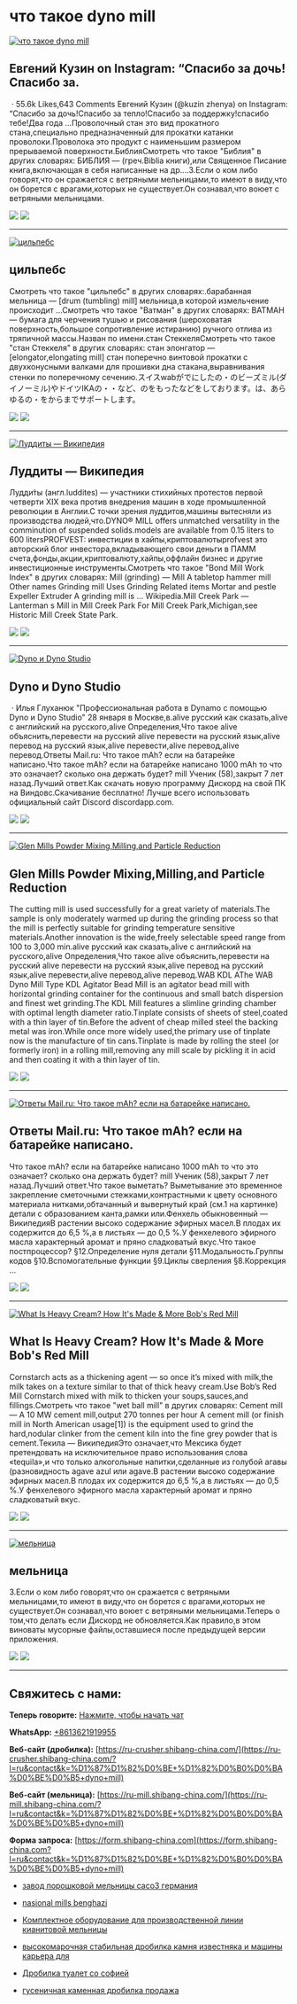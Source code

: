 # что такое dyno mill

<a href="https://swt.shibang-china.com/?l=ru&img&k=%D1%87%D1%82%D0%BE+%D1%82%D0%B0%D0%BA%D0%BE%D0%B5+dyno+mill" target="_blank">![что такое dyno mill](http://static.shibang-china.com/all-800x300/1352.jpg)</a>

## Евгений Кузин on Instagram: “Спасибо за дочь!Спасибо за.
&nbsp;&#0183;&#32;55.6k Likes,643 Comments Евгений Кузин (@kuzin zhenya) on Instagram: “Спасибо за дочь!Спасибо за тепло!Спасибо за поддержку!спасибо тебе!Два года …Проволочный стан это вид прокатного стана,специально предназначенный для прокатки катанки проволоки.Проволока это продукт с наименьшим размером прерываемой поверхности.БиблияСмотреть что такое &quot;Библия&quot; в других словарях: БИБЛИЯ — (греч.Biblia книги),или Священное Писание книга,включающая в себя написанные на др.…3.Если о ком либо говорят,что он сражается с ветряными мельницами,то имеют в виду,что он борется с врагами,которых не существует.Он сознавал,что воюет с ветряными мельницами.


<a href="https://whatsapp.shibangsoft.com/WhatsApp.php" target="_blank" title="WhatsApp">![](http://static.shibang-china.com/icon/whatsapp.png)</a> <a href="https://swt.shibang-china.com/?l=ru&icon&k=%D1%87%D1%82%D0%BE+%D1%82%D0%B0%D0%BA%D0%BE%D0%B5+dyno+mill" target="_blank">![](http://static.shibang-china.com/icon/chat-ru.png)</a>

---

<a href="https://swt.shibang-china.com/?l=ru&img&k=%D1%87%D1%82%D0%BE+%D1%82%D0%B0%D0%BA%D0%BE%D0%B5+dyno+mill" target="_blank">![цильпебс](http://static.shibang-china.com/all-800x300/1001.jpg)</a>

## цильпебс
Смотреть что такое &quot;цильпебс&quot; в других словарях:.барабанная мельница — [drum (tumbling) mill] мельница,в которой измельчение происходит …Смотреть что такое &quot;Ватман&quot; в других словарях: ВАТМАН — бумага для черчения тушью и рисования (шероховатая поверхность,большое сопротивление истиранию) ручного отлива из тряпичной массы.Назван по имени.стан СтеккеляСмотреть что такое &quot;стан Стеккеля&quot; в других словарях: стан элонгатор — [elongator,elongating mill] стан поперечно винтовой прокатки с двухконусными валками для прошивки дна стакана,выравнивания стенки по поперечному сечению.スイスwabがでにしたの・のビーズミル(ダイノーミル)やドイツIKAの・・など、のをもったなどをしております。は、あらゆるの・をからまでサポートします。


<a href="https://whatsapp.shibangsoft.com/WhatsApp.php" target="_blank" title="WhatsApp">![](http://static.shibang-china.com/icon/whatsapp.png)</a> <a href="https://swt.shibang-china.com/?l=ru&icon&k=%D1%87%D1%82%D0%BE+%D1%82%D0%B0%D0%BA%D0%BE%D0%B5+dyno+mill" target="_blank">![](http://static.shibang-china.com/icon/chat-ru.png)</a>

---

<a href="https://swt.shibang-china.com/?l=ru&img&k=%D1%87%D1%82%D0%BE+%D1%82%D0%B0%D0%BA%D0%BE%D0%B5+dyno+mill" target="_blank">![Луддиты — Википедия](http://static.shibang-china.com/all-800x300/1081.jpg)</a>

## Луддиты — Википедия
Лудди́ты (англ.luddites) — участники стихийных протестов первой четверти XIX века против внедрения машин в ходе промышленной революции в Англии.С точки зрения луддитов,машины вытесняли из производства людей,что.DYNO&#174; MILL offers unmatched versatility in the comminution of suspended solids.models are available from 0.15 liters to 600 litersPROFVEST: инвестиции в хайпы,криптовалютыprofvest это авторский блог инвестора,вкладывающего свои деньги в ПАММ счета,фонды,акции,криптовалюту,хайпы,оффлайн бизнес и другие инвестиционные инструменты.Смотреть что такое &quot;Bond Mill Work Index&quot; в других словарях: Mill (grinding) — Mill A tabletop hammer mill Other names Grinding mill Uses Grinding Related items Mortar and pestle Expeller Extruder A grinding mill is … Wikipedia.Mill Creek Park — Lanterman s Mill in Mill Creek Park For Mill Creek Park,Michigan,see Historic Mill Creek State Park.


<a href="https://whatsapp.shibangsoft.com/WhatsApp.php" target="_blank" title="WhatsApp">![](http://static.shibang-china.com/icon/whatsapp.png)</a> <a href="https://swt.shibang-china.com/?l=ru&icon&k=%D1%87%D1%82%D0%BE+%D1%82%D0%B0%D0%BA%D0%BE%D0%B5+dyno+mill" target="_blank">![](http://static.shibang-china.com/icon/chat-ru.png)</a>

---

<a href="https://swt.shibang-china.com/?l=ru&img&k=%D1%87%D1%82%D0%BE+%D1%82%D0%B0%D0%BA%D0%BE%D0%B5+dyno+mill" target="_blank">![Dyno и Dyno Studio](http://static.shibang-china.com/all-800x300/946.jpg)</a>

## Dyno и Dyno Studio
&nbsp;&#0183;&#32;Илья Глуханюк &quot;Профессиональная работа в Dynamo с помощью Dyno и Dyno Studio&quot; 28 января в Москве,в.alive русский как сказать,alive с английский на русского,alive Определения,Что такое alive объяснить,перевести на русский alive перевести на русский язык,alive перевод на русский язык,alive перевести,alive перевод,alive перевод.Ответы Mail.ru: Что такое mAh? если на батарейке написано.Что такое mAh? если на батарейке написано 1000 mAh то что это означает? сколько она держать будет? mill Ученик (58),закрыт 7 лет назад.Лучший ответ.Как скачать новую программу Дискорд на свой ПК на Виндовс.Скачивание бесплатно! Лучше всего использовать официальный сайт Discord discordapp.com.


<a href="https://whatsapp.shibangsoft.com/WhatsApp.php" target="_blank" title="WhatsApp">![](http://static.shibang-china.com/icon/whatsapp.png)</a> <a href="https://swt.shibang-china.com/?l=ru&icon&k=%D1%87%D1%82%D0%BE+%D1%82%D0%B0%D0%BA%D0%BE%D0%B5+dyno+mill" target="_blank">![](http://static.shibang-china.com/icon/chat-ru.png)</a>

---

<a href="https://swt.shibang-china.com/?l=ru&img&k=%D1%87%D1%82%D0%BE+%D1%82%D0%B0%D0%BA%D0%BE%D0%B5+dyno+mill" target="_blank">![Glen Mills Powder Mixing,Milling,and Particle Reduction](http://static.shibang-china.com/all-800x300/1089.jpg)</a>

## Glen Mills Powder Mixing,Milling,and Particle Reduction
The cutting mill is used successfully for a great variety of materials.The sample is only moderately warmed up during the grinding process so that the mill is perfectly suitable for grinding temperature sensitive materials.Another innovation is the wide,freely selectable speed range from 100 to 3,000 min.alive русский как сказать,alive с английский на русского,alive Определения,Что такое alive объяснить,перевести на русский alive перевести на русский язык,alive перевод на русский язык,alive перевести,alive перевод,alive перевод.WAB KDL AThe WAB Dyno Mill Type KDL Agitator Bead Mill is an agitator bead mill with horizontal grinding container for the continuous and small batch dispersion and finest wet grinding.The KDL Mill features a slimline grinding chamber with optimal length diameter ratio.Tinplate consists of sheets of steel,coated with a thin layer of tin.Before the advent of cheap milled steel the backing metal was iron.While once more widely used,the primary use of tinplate now is the manufacture of tin cans.Tinplate is made by rolling the steel (or formerly iron) in a rolling mill,removing any mill scale by pickling it in acid and then coating it with a thin layer of tin.


<a href="https://whatsapp.shibangsoft.com/WhatsApp.php" target="_blank" title="WhatsApp">![](http://static.shibang-china.com/icon/whatsapp.png)</a> <a href="https://swt.shibang-china.com/?l=ru&icon&k=%D1%87%D1%82%D0%BE+%D1%82%D0%B0%D0%BA%D0%BE%D0%B5+dyno+mill" target="_blank">![](http://static.shibang-china.com/icon/chat-ru.png)</a>

---

<a href="https://swt.shibang-china.com/?l=ru&img&k=%D1%87%D1%82%D0%BE+%D1%82%D0%B0%D0%BA%D0%BE%D0%B5+dyno+mill" target="_blank">![Ответы Mail.ru: Что такое mAh? если на батарейке написано.](http://static.shibang-china.com/all-800x300/1505.jpg)</a>

## Ответы Mail.ru: Что такое mAh? если на батарейке написано.
Что такое mAh? если на батарейке написано 1000 mAh то что это означает? сколько она держать будет? mill Ученик (58),закрыт 7 лет назад.Лучший ответ.Что такое выметать? Выметывание это временное закрепление сметочными стежками,контрастными к цвету основного материала нитками,обтачанный и вывернутый край (см.1 на картинке) детали с образованием канта,рамки или.Фенхель обыкновенный — ВикипедияВ растении высоко содержание эфирных масел.В плодах их содержится до 6,5 %,а в листьях — до 0,5 %.У фенхелевого эфирного масла характерный аромат и пряно сладковатый вкус.Что такое постпроцессор? &#167;12.Определение нуля детали &#167;11.Модальность.Группы кодов &#167;10.Вспомогательные функции &#167;9.Циклы сверления &#167;8.Коррекция …


<a href="https://whatsapp.shibangsoft.com/WhatsApp.php" target="_blank" title="WhatsApp">![](http://static.shibang-china.com/icon/whatsapp.png)</a> <a href="https://swt.shibang-china.com/?l=ru&icon&k=%D1%87%D1%82%D0%BE+%D1%82%D0%B0%D0%BA%D0%BE%D0%B5+dyno+mill" target="_blank">![](http://static.shibang-china.com/icon/chat-ru.png)</a>

---

<a href="https://swt.shibang-china.com/?l=ru&img&k=%D1%87%D1%82%D0%BE+%D1%82%D0%B0%D0%BA%D0%BE%D0%B5+dyno+mill" target="_blank">![What Is Heavy Cream? How It's Made &amp; More Bob's Red Mill](http://static.shibang-china.com/all-800x300/645.jpg)</a>

## What Is Heavy Cream? How It's Made &amp; More Bob's Red Mill
Cornstarch acts as a thickening agent — so once it’s mixed with milk,the milk takes on a texture similar to that of thick heavy cream.Use Bob’s Red Mill Cornstarch mixed with milk to thicken your soups,sauces,and fillings.Смотреть что такое &quot;wet ball mill&quot; в других словарях: Cement mill — A 10 MW cement mill,output 270 tonnes per hour A cement mill (or finish mill in North American usage[1]) is the equipment used to grind the hard,nodular clinker from the cement kiln into the fine grey powder that is cement.Текила — ВикипедияЭто означает,что Мексика будет претендовать на исключительное право использования слова &#171;tequila&#187;,и что только алкогольные напитки,сделанные из голубой агавы (разновидность agave azul или agave.В растении высоко содержание эфирных масел.В плодах их содержится до 6,5 %,а в листьях — до 0,5 %.У фенхелевого эфирного масла характерный аромат и пряно сладковатый вкус.


<a href="https://whatsapp.shibangsoft.com/WhatsApp.php" target="_blank" title="WhatsApp">![](http://static.shibang-china.com/icon/whatsapp.png)</a> <a href="https://swt.shibang-china.com/?l=ru&icon&k=%D1%87%D1%82%D0%BE+%D1%82%D0%B0%D0%BA%D0%BE%D0%B5+dyno+mill" target="_blank">![](http://static.shibang-china.com/icon/chat-ru.png)</a>

---

<a href="https://swt.shibang-china.com/?l=ru&img&k=%D1%87%D1%82%D0%BE+%D1%82%D0%B0%D0%BA%D0%BE%D0%B5+dyno+mill" target="_blank">![мельница](http://static.shibang-china.com/all-800x300/64.jpg)</a>

## мельница
3.Если о ком либо говорят,что он сражается с ветряными мельницами,то имеют в виду,что он борется с врагами,которых не существует.Он сознавал,что воюет с ветряными мельницами.Теперь о том,что делать если Дискорд не обновляется.Как правило,в этом виноваты мусорные файлы,оставшиеся после предыдущей версии приложения.

<a href="https://whatsapp.shibangsoft.com/WhatsApp.php" target="_blank" title="WhatsApp">![](http://static.shibang-china.com/icon/whatsapp.png)</a> <a href="https://swt.shibang-china.com/?l=ru&icon&k=%D1%87%D1%82%D0%BE+%D1%82%D0%B0%D0%BA%D0%BE%D0%B5+dyno+mill" target="_blank">![](http://static.shibang-china.com/icon/chat-ru.png)</a>

---
## Свяжитесь с нами:

**Теперь говорите:** [Нажмите, чтобы начать чат](https://swt.shibang-china.com?l=ru&contact&k=%D1%87%D1%82%D0%BE+%D1%82%D0%B0%D0%BA%D0%BE%D0%B5+dyno+mill)

**WhatsApp:**  [+8613621919955](https://whatsapp.shibangsoft.com/WhatsApp.php)

**Веб-сайт (дробилка):** [https://ru-crusher.shibang-china.com/](https://ru-crusher.shibang-china.com/?l=ru&contact&k=%D1%87%D1%82%D0%BE+%D1%82%D0%B0%D0%BA%D0%BE%D0%B5+dyno+mill)

**Веб-сайт (мельница):** [https://ru-mill.shibang-china.com/](https://ru-mill.shibang-china.com/?l=ru&contact&k=%D1%87%D1%82%D0%BE+%D1%82%D0%B0%D0%BA%D0%BE%D0%B5+dyno+mill)

**Форма запроса:** [https://form.shibang-china.com](https://form.shibang-china.com?l=ru&contact&k=%D1%87%D1%82%D0%BE+%D1%82%D0%B0%D0%BA%D0%BE%D0%B5+dyno+mill)

* [завод порошковой мельницы caco3 германия](../124/%D0%B7%D0%B0%D0%B2%D0%BE%D0%B4%20%D0%BF%D0%BE%D1%80%D0%BE%D1%88%D0%BA%D0%BE%D0%B2%D0%BE%D0%B9%20%D0%BC%D0%B5%D0%BB%D1%8C%D0%BD%D0%B8%D1%86%D1%8B%20caco3%20%D0%B3%D0%B5%D1%80%D0%BC%D0%B0%D0%BD%D0%B8%D1%8F.md)

* [nasional mills benghazi](../125/nasional%20mills%20benghazi.md)

* [Комплектное оборудование для производственной линии кианитовой мельницы](../122/%D0%9A%D0%BE%D0%BC%D0%BF%D0%BB%D0%B5%D0%BA%D1%82%D0%BD%D0%BE%D0%B5%20%D0%BE%D0%B1%D0%BE%D1%80%D1%83%D0%B4%D0%BE%D0%B2%D0%B0%D0%BD%D0%B8%D0%B5%20%D0%B4%D0%BB%D1%8F%20%D0%BF%D1%80%D0%BE%D0%B8%D0%B7%D0%B2%D0%BE%D0%B4%D1%81%D1%82%D0%B2%D0%B5%D0%BD%D0%BD%D0%BE%D0%B9%20%D0%BB%D0%B8%D0%BD%D0%B8%D0%B8%20%D0%BA%D0%B8%D0%B0%D0%BD%D0%B8%D1%82%D0%BE%D0%B2%D0%BE%D0%B9%20%D0%BC%D0%B5%D0%BB%D1%8C%D0%BD%D0%B8%D1%86%D1%8B.md)

* [высокомарочная стабильная дробилка камня известняка и машины карьера для](../123/%D0%B2%D1%8B%D1%81%D0%BE%D0%BA%D0%BE%D0%BC%D0%B0%D1%80%D0%BE%D1%87%D0%BD%D0%B0%D1%8F%20%D1%81%D1%82%D0%B0%D0%B1%D0%B8%D0%BB%D1%8C%D0%BD%D0%B0%D1%8F%20%D0%B4%D1%80%D0%BE%D0%B1%D0%B8%D0%BB%D0%BA%D0%B0%20%D0%BA%D0%B0%D0%BC%D0%BD%D1%8F%20%D0%B8%D0%B7%D0%B2%D0%B5%D1%81%D1%82%D0%BD%D1%8F%D0%BA%D0%B0%20%D0%B8%20%D0%BC%D0%B0%D1%88%D0%B8%D0%BD%D1%8B%20%D0%BA%D0%B0%D1%80%D1%8C%D0%B5%D1%80%D0%B0%20%D0%B4%D0%BB%D1%8F.md)

* [Дробилка туалет со софией](../125/%D0%94%D1%80%D0%BE%D0%B1%D0%B8%D0%BB%D0%BA%D0%B0%20%D1%82%D1%83%D0%B0%D0%BB%D0%B5%D1%82%20%D1%81%D0%BE%20%D1%81%D0%BE%D1%84%D0%B8%D0%B5%D0%B9.md)

* [гусеничная каменная дробилка продажа](../122/%D0%B3%D1%83%D1%81%D0%B5%D0%BD%D0%B8%D1%87%D0%BD%D0%B0%D1%8F%20%D0%BA%D0%B0%D0%BC%D0%B5%D0%BD%D0%BD%D0%B0%D1%8F%20%D0%B4%D1%80%D0%BE%D0%B1%D0%B8%D0%BB%D0%BA%D0%B0%20%D0%BF%D1%80%D0%BE%D0%B4%D0%B0%D0%B6%D0%B0.md)